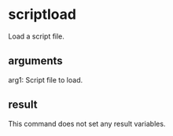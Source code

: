 # scriptload

Load a script file.

## arguments

arg1: Script file to load.

## result

This command does not set any result variables.

